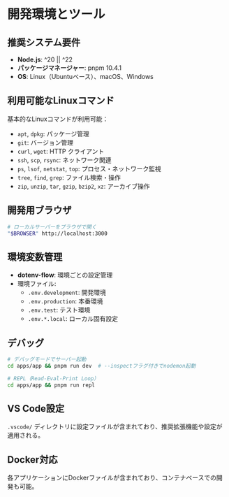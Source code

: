 # 開発環境とツール

## 推奨システム要件
- **Node.js**: ^20 || ^22
- **パッケージマネージャー**: pnpm 10.4.1
- **OS**: Linux（Ubuntuベース）、macOS、Windows

## 利用可能なLinuxコマンド
基本的なLinuxコマンドが利用可能：
- `apt`, `dpkg`: パッケージ管理
- `git`: バージョン管理
- `curl`, `wget`: HTTP クライアント
- `ssh`, `scp`, `rsync`: ネットワーク関連
- `ps`, `lsof`, `netstat`, `top`: プロセス・ネットワーク監視
- `tree`, `find`, `grep`: ファイル検索・操作
- `zip`, `unzip`, `tar`, `gzip`, `bzip2`, `xz`: アーカイブ操作

## 開発用ブラウザ
```bash
# ローカルサーバーをブラウザで開く
"$BROWSER" http://localhost:3000
```

## 環境変数管理
- **dotenv-flow**: 環境ごとの設定管理
- 環境ファイル:
  - `.env.development`: 開発環境
  - `.env.production`: 本番環境
  - `.env.test`: テスト環境
  - `.env.*.local`: ローカル固有設定

## デバッグ
```bash
# デバッグモードでサーバー起動
cd apps/app && pnpm run dev  # --inspectフラグ付きでnodemon起動

# REPL（Read-Eval-Print Loop）
cd apps/app && pnpm run repl
```

## VS Code設定
`.vscode/` ディレクトリに設定ファイルが含まれており、推奨拡張機能や設定が適用される。

## Docker対応
各アプリケーションにDockerファイルが含まれており、コンテナベースでの開発も可能。